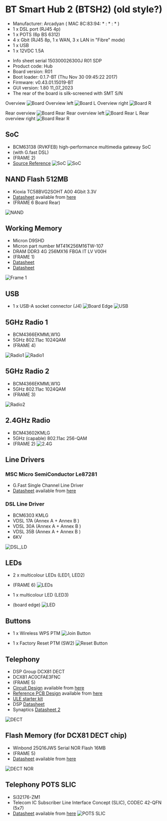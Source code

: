 # BT Smart Hub 2 (BTSH2) (old style?)
- Manufacturer: Arcadyan ( MAC 8C:83:94: * : * : * )
- 1 x DSL port (RJ45 4p)
- 1 x POTS (6p BS 6312)
- 4 x Gbit (RJ45 8p, 1 x WAN, 3 x LAN in "Fibre" mode)
- 1 x USB
- 1 x 12VDC 1.5A


* Info sheet serial 150300026300J R01 SDP
* Product code: Hub
* Board version: R01
* Boot loader: 0.1.7-BT (Thu Nov 30 09:45:22 2017)
* Firmware: v0.43.01.15019-BT
* GUI version: 1.80 11_07_2023
* The rear of the board is silk-screened with SMT S/N 


Overview
![Board](img/IMG_3075.jpg "Overview")
Overview left
![Board L](img/IMG_3052.jpg "Overview L")
Overview right
![Board R](img/IMG_3053.jpg "Overview R")

Rear overview
![Board Rear](img/IMG_3049.jpg "Rear Overview")
Rear overview left
![Board Rear L](img/IMG_3050.jpg "Rear Overview L")
Rear overview right
![Board Rear R](img/IMG_3051.jpg "Rear Overview R")


## SoC
- BCM63138 (RVKFEB) high-performance multimedia gateway SoC
- (with G.fast DSL)
- (FRAME 2)
- [Source Reference](https://opensource.actiontec.com/t3200m.html)
![SoC](img/IMG_3071.jpg "SoC")
![SoC](img/IMG_3079.jpg "SoC")


## NAND Flash 512MB
- Kioxia TC58BVG2SOHT A00 4Gbit 3.3V
- [Datasheet](DST_TC58BVG2S0HTA00-TDE_EN_31454.pdf) available from [here](https://www.kioxia.com/content/dam/kioxia/newidr/productinfo/datasheet/201910/DST_TC58BVG2S0HTA00-TDE_EN_31454.pdf)
- (FRAME 6 Board Rear)

![NAND](img/IMG_3067.jpg "NAND")


## Working Memory
- Micron D9SHD
- Micron part number MT41K256M16TW-107
- DRAM DDR3 4G 256MX16 FBGA IT LV V00H
- (FRAME 1)
- [Datasheet](MT41K1G4_MT41K512M8_MT41K256M16_RevR_Sep2018.pdf)
- [Datasheet](https://www.alldatasheet.com/datasheet-pdf/pdf/527111/MICRON/MT41K256M16.html)

![Frame 1](img/IMG_3073.jpg "Frame 1")


## USB
- 1 x USB-A socket connector (J4)
![Board Edge](img/IMG_3057.jpg "Board Edge")
![USB](img/IMG_3058.jpg "USB")


## 5GHz Radio 1
- BCM4366EKMMLW1G
- 5GHz 802.11ac 1024QAM
- (FRAME 4)

![Radio1](img/IMG_3064.jpg "Radio1")
![Radio1](img/IMG_3081.jpg "Radio1")


## 5GHz Radio 2
- BCM4366EKMMLW1G
- 5GHz 802.11ac 1024QAM
- (FRAME 3)

![Radio2](img/IMG_3080.jpg "Radio2")


## 2.4GHz Radio
- BCM43602KMLG
- 5GHz (capable) 802.11ac 256-QAM
- (FRAME 2)
![2.4G](img/IMG_3070.jpg "2.4G")


## Line Drivers
### MSC Micro SemiConductor Le87281
- G.Fast Single Channel Line Driver
- [Datasheet](DS_Le87281_Ver5_PreLim-PD-000298422.pdf) available from [here](https://www.microchip.com/content/dam/mchp/documents/LCLD/ProductDocuments/DataSheets/DS_Le87281_Ver5_PreLim-PD-000298422.pdf)

### DSL Line Driver
- BCM6303 KMLG
 - VDSL 17A (Annex A + Annex B )
 - VDSL 30A (Annex A + Annex B )
 - VDSL 35B (Annex A + Annex B )
 - 6KV

![DSL_LD](img/IMG_3083.jpg "DSL Line Driver")


## LEDs
- 2 x multicolour LEDs (LED1, LED2)
- (FRAME 6)
![LEDs](img/IMG_3076.jpg "LEDs")

- 1 x multicolour LED (LED3)
- (board edge)
![LED](img/IMG_3078.jpg "LED")


## Buttons
- 1 x Wireless WPS PTM
![Join Button](img/IMG_3055.jpg "Wireless Join Button")

- 1 x Factory Reset PTM (SW2)
![Reset Button](img/IMG_3054.jpg "Factory Reset Button")


## Telephony
- DSP Group DCX81 DECT 
- DCX81 AC0CFAE3FNC
- (FRAME 5)
- [Circuit Design](DCX81_CMBS_DESIGN_REV6_0.pdf) available from [here](https://www.synaptics.com/products/wireless/ule/ule-developers)
- [Reference PCB Design](DCX81_CMBS_DESIGN_REV6_0_PCB.pdf) available from [here](https://www.synaptics.com/products/wireless/ule/ule-developers)
- [ULE starter kit](https://github.com/DSPGroup/ule-starterkit/releases/tag/v1.0)
- DSP [Datasheet](DCX81-data-brief.pdf)
- Synaptics [Datasheet 2](synaptics-DCX81-product-brief.pdf)

![DECT](img/IMG_3068.jpg "DECT")


## Flash Memory (for DCX81 DECT chip)
- Winbond 25Q16JWS Serial NOR Flash 16MB
- (FRAME 5)
- [Datasheet](W25Q16JW_RevG_06302021_Plus.pdf) available from [here](https://www.winbond.com/hq/support/documentation/levelOne.jsp?__locale=en&DocNo=DA00-W25Q16JW)

![DECT NOR](img/IMG_3066.jpg "DECT NOR")

## Telephony POTS SLIC
- Si32176-ZM1
- Telecom IC Subscriber Line Interface Concept (SLIC), CODEC 42-QFN (5x7)
- [Datasheet](Si3217x-C.pdf) available from [here](https://www.skyworksinc.com/-/media/Skyworks/SL/documents/public/data-sheets/si3217x-c.pdf)
![POTS SLIC](img/IMG_3057.jpg "POTS SLIC")

